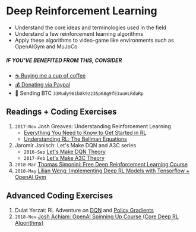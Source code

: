 # Deep Reinforcement Learning
- Understand the core ideas and terminologies used in the field
- Understand a few reinforcement learning algorithms
- Apply these algorithms to video-game like environments such as
  OpenAIGym and MuJoCo

##### IF YOU'VE BENEFITED FROM THIS, CONSIDER
- [☕️ Buying me a cup of coffee](https://ko-fi.com/minimithi)
- [💰 Donating via Paypal](https://paypal.me/minimithi)
- 💙 Sending BTC ```33Mudy961bUk9zz35p68g9fE3uuHLRduRp```

## Readings + Coding Exercises
1. `2017-Nov` Josh Greaves: Understanding Reinforcement Learning
    - [Everything You Need to Know to Get Started in RL][r1]
    - [Understanding RL: The Bellman Equations][r2]
2.  Jaromír Janisch: Let's Make DQN and A3C series
    - `2016-Sep` [Let's Make DQN Theory][r3]
    - `2017-Feb` [Let's Make A3C Theory][r4]
3. `2018-Mar` [Thomas Simonini: Free Deep Reinforcement Learning Course][r5]
4. `2018-May` [Lilian Weng: Implementing Deep RL Models with Tensorflow + OpenAI Gym][r6]

## Advanced Coding Exercises
1. Dulat Yerzat: RL Adventure on [DQN][c2] and [Policy Gradients][c3]
2. `2018-Nov` [Josh Achiam: OpenAI Spinning Up Course (Core Deep RL Algorithms)][c1]

[r1]: https://joshgreaves.com/reinforcement-learning/introduction-to-reinforcement-learning/
[r2]: https://joshgreaves.com/reinforcement-learning/understanding-rl-the-bellman-equations/
[r3]: https://jaromiru.com/2016/09/27/lets-make-a-dqn-theory/
[r4]: https://jaromiru.com/2017/02/16/lets-make-an-a3c-theory/
[r5]: https://simoninithomas.github.io/Deep_reinforcement_learning_Course/
[r6]: https://lilianweng.github.io/lil-log/2018/05/05/implementing-deep-reinforcement-learning-models.html

[c1]: https://spinningup.openai.com/en/latest/user/algorithms.html
[c2]: https://github.com/higgsfield/RL-Adventure
[c3]: https://github.com/higgsfield/RL-Adventure-2


